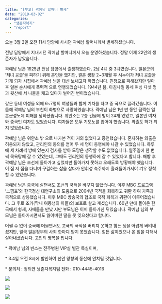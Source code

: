 ```yaml
---
title: "[부고] 곽예남 할머니 별세"
date: "2019-03-02"
categories: 
  - "생존자복지"
  - "report"
---
```


오늘 3월 2일 오전 11시 담양에 사시던 곽예남 할머니께서 별세하셨습니다.

전남 담양에서 지내시던 곽예남 할머니께서 오늘 운명하셨습니다. 정말 이제 22인의 생존자가 남았습니다.

곽예남 님은 1925년 전남 담양에서 출생하였습다. 2남 4녀 중 3녀였습니다. 일본군의 ‘처녀 공출’을 피하기 위해 혼인을 했지만, 결혼 생활 2~3개월 후 시누이가 처녀 공출을 가게 되자 시집에서 곽예남 님을 대신 보내고자 하였습니다. 친정으로 피해왔지만 얼마 후 일본 순사에게 폭력적 으로 연행되었습니다. 1944년 봄, 아침나절 동네 여성 다섯 명과 뒷산에 서 나물을 캐고 있다가 벌어진 변이었습니다.

같은 동네 여성들 외에 6~7명의 여성들과 함께 기차를 타고 중 국으로 끌려갔습니다. 이듬해 곽예남 님의 부친이 화병으로 사망하였습니다. 곽예남 님은 1년 반 동안 끔찍한 일본군성노예 피해를 당하셨습니다. 위안소는 2층 건물에 방이 24개 있었고, 일본인 여자와 중국인 여자도 있었습니다. 여자들은 모두 기모노를 입어야 했습니다. 외출도 허가 되지 않았습니다.

곽예남 님은 위안소 밖 으로 나가본 적이 거의 없었다고 증언했습니다. 혼자하는 외출은 허용되지 않았고, 관리인의 동의를 얻어 두 세 명이 동행해야 나갈 수 있었습니다. 하루에 세 차례씩 방에 있는지 검사를 받아 도망은 생각할 수도 없었습니다. 일주일에 한 번씩 목욕탕에 갈 수 있었는데, 그때도 관리인의 동행하에 갈 수 있었다고 합니다. 해방 후 곽예남 님은 조선에 돌아가고 싶었지만 돌아가지 못하고 오래도록 방황해야 했습니다. 이 집 저 집을 다니며 구걸하는 삶을 살다가 안휘성 숙주까지 흘러들어가서야 겨우 정착할 수 있었습니다.

곽예남 님은 중국에 살면서도 조선의 국적을 바꾸지 않았습니다. 이후 MBC 프로그램 ‘느낌표’와 한국정신 대연구소의 도움으로 2004년 국적을 회복하고 귀환 하여 가족과 극적으로 상봉했습니다. 이후 MBC 방송국의 협조로 국적 회복과 귀환이 이루어졌습니다. 그 후로 조카(막내 여동생의 아들)의 보호로 살고 계셨습니다. 60년 만에 돌아온 한국에서 형제, 자매들을 만났 지만 부모님은 이미 돌아가신 뒤였습니다. 곽예남 님의 부 모님은 돌아가시면서도 잃어버린 딸을 못 잊으셨다고 합니다.

어쩔 수 없이 중국에 머물면서도 고국의 국적을 버리지 못하고 힘든 생을 어렵게 버텨내셨지만, 결국 일본정부의 사죄 한마디 받지 못했습니다. 힘든 삶이었으나 온 힘을 다해서 살아내셨습니다. 고인의 명복을 빕니다.

\* 곽예남 님의 빈소는 전주병원 VIP실 별관 특실이며,

\* 3.4일 오전 8시에 발인하여 천안 망향의 동산에 안치될 것입니다.

\* 문의처 : 정의연 생존자복지팀 전화 : 010-4445-4016

![](http://womenandwar.net/kr/wp-content/uploads/2019/03/53665535_2496643913710354_3085841016134041600_o-2-1024x680.jpg)

![](http://womenandwar.net/kr/wp-content/uploads/2019/03/52979932_2496678170373595_7994653748272037888_n-1.jpg)

![](http://womenandwar.net/kr/wp-content/uploads/2019/03/53207575_2496678000373612_3803008418927607808_n-1.jpg)
